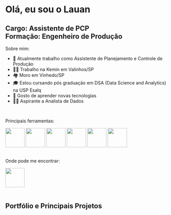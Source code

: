 # Olá, eu sou o Lauan
## Cargo: Assistente de PCP <br> Formação: Engenheiro de Produção

Sobre mim:

- 💼 Atualmente trabalho como Assistente de Planejamento e Controle de Produção
- 👨‍💼 Trabalho na Kemin em Valinhos/SP
- 🏘️ Moro em Vinhedo/SP
- 🎓 Estou cursando pós graduação em DSA (Data Science and Analytics) na USP Esalq
- 💬 Gosto de aprender novas tecnologias
- 👨‍💻 Aspirante a Analista de Dados 

<br>

Principais ferramentas:

<div>
  <img height="60" width="60" src="https://5.imimg.com/data5/SELLER/Default/2023/10/350044474/GS/MO/NG/198979354/microsoft-sql-server-500x500.png">
  <img height="60" width="60" src="https://logos-world.net/wp-content/uploads/2022/02/Microsoft-Power-BI-Symbol.png">
  <img height="60" width="60" src="https://w7.pngwing.com/pngs/660/87/png-transparent-microsoft-excel-microsoft-project-logo-microsoft-word-excel-microsoft-excel-logo-angle-text-microsoft-office-thumbnail.png">
  <img height="60" width="60" src="https://cdn.icon-icons.com/icons2/2699/PNG/512/python_vertical_logo_icon_168039.png">
  <img height="60" width="60" src="https://ecellorscrm.com/wp-content/uploads/2023/01/power-automate-image.png?w=409">
  <img height="60" width="60" src="https://media.licdn.com/dms/image/v2/C4D33AQG6Xb3xsWxcKg/productpage-image_1128_635/productpage-image_1128_635/0/1649417297022/office_line_sa_power_apps_image?e=2147483647&v=beta&t=rCmT5QdgR_xSRI4FZboyUZbCh_djrvOelvSNyLmso4Q">  
</div>

<br>

Onde pode me encontrar:
<div>
  <a href="https://br.linkedin.com/in/lauan-lopes-5a7280163">
    <img height="60" width="60" src="https://cdn-icons-png.flaticon.com/512/174/174857.png">
  </a>
</div>

<br>

## Portfólio e Principais Projetos
